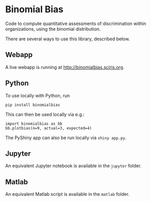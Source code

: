 # Binomial Bias

Code to compute quantitative assessments of discrimination within organizations, using the binomial distribution.

There are several ways to use this library, described below.

## Webapp

A live webapp is running at http://binomialbias.sciris.org.

## Python

To use locally with Python, run

    pip install binomialbias

This can then be used locally via e.g.:

    import binomialbias as bb
    bb.plotbias(n=9, actual=3, expected=4)

The PyShiny app can also be run locally via `shiny app.py`.

## Jupyter

An equivalent Jupyter notebook is available in the `jupyter` folder.

## Matlab

An equivalent Matlab script is available in the `matlab` folder.